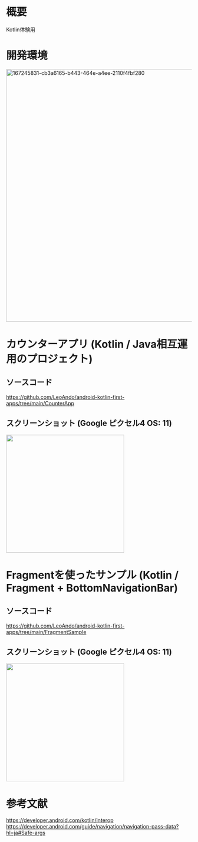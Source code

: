 # 概要
Kotlin体験用

# 開発環境
<img width="686" alt="167245831-cb3a6165-b443-464e-a4ee-2110f4fbf280" src="https://user-images.githubusercontent.com/16476224/167291320-712a3141-a861-4127-a6ad-16ab9d3a2fc5.png">


# カウンターアプリ (Kotlin / Java相互運用のプロジェクト)

## ソースコード
https://github.com/LeoAndo/android-kotlin-first-apps/tree/main/CounterApp<br>

## スクリーンショット (Google ピクセル4 OS: 11)
<img src="https://user-images.githubusercontent.com/16476224/167291323-af6fa8ed-6b65-485c-80da-971f1c9a2b05.gif" width=320 />


# Fragmentを使ったサンプル (Kotlin / Fragment + BottomNavigationBar)

## ソースコード
https://github.com/LeoAndo/android-kotlin-first-apps/tree/main/FragmentSample<br>

## スクリーンショット (Google ピクセル4 OS: 11)
<img src="https://user-images.githubusercontent.com/16476224/167300098-c4d24bc9-2a18-4449-9a78-b340034a8ecc.png" width=320 />


# 参考文献
https://developer.android.com/kotlin/interop<br>
https://developer.android.com/guide/navigation/navigation-pass-data?hl=ja#Safe-args<br>
